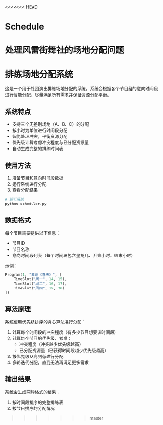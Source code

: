<<<<<<< HEAD
# Schedule
处理风雷街舞社的场地分配问题
=======
# 排练场地分配系统

这是一个用于社团演出排练场地分配的系统。系统会根据各个节目组的意向时间段进行智能分配，尽量满足所有需求并保证资源分配平衡。

## 系统特点

- 支持三个无差别场地（A、B、C）的分配
- 按小时为单位进行时间段分配
- 智能处理冲突，平衡资源分配
- 优先级计算考虑冲突程度与已分配资源量
- 自动生成完整的排练时间表

## 使用方法

1. 准备节目和意向时间段数据
2. 运行系统进行分配
3. 查看分配结果

```python
# 运行系统
python scheduler.py
```

## 数据格式

每个节目需要提供以下信息：
- 节目ID
- 节目名称
- 意向时间段列表（每个时间段包含星期几、开始小时、结束小时）

示例：
```python
Program(1, "舞蹈《春天》", [
    TimeSlot("周一", 14, 15), 
    TimeSlot("周二", 16, 17),
    TimeSlot("周四", 19, 20)
])
```

## 算法原理

系统使用优先级排序的贪心算法进行分配：

1. 计算每个时间段的冲突程度（有多少节目想要该时间段）
2. 计算每个节目的优先级，考虑：
   - 冲突程度（冲突越少优先级越高）
   - 已分配资源量（已获得时间段越少优先级越高）
3. 按优先级从高到低进行分配
4. 多轮迭代分配，直到无法再满足更多需求

## 输出结果

系统会生成两种格式的结果：
1. 按时间段排序的完整排练表
2. 按节目排序的分配情况 
>>>>>>> master
